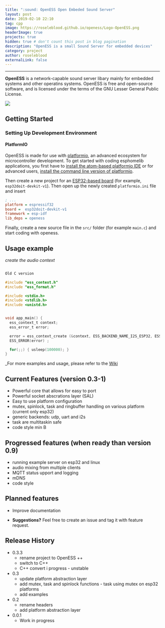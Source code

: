 ```yaml
---
title: ":sound: OpenESS Open Embeded Sound Server"
layout: post
date: 2019-02-10 22:10
tag: cpp
image: https://roseleblood.github.io/openess/Logo-OpenESS.png
headerImage: true
projects: true
hidden: true # don't count this post in blog pagination
description: "OpenESS is a small Sound Server for embedded devices"
category: project
author: roseleblood
externalLink: false
---
```


---

**OpenESS**  is a network-capable sound server libary mainly for embedded systems and other operatins systems.
OpenESS is free and open-source software, and is licensed under the terms of the GNU Lesser General Public License.

<a href="https://www.codacy.com/app/RoseLeBlood/openess?utm_source=github.com&amp;utm_medium=referral&amp;utm_content=RoseLeBlood/openess&amp;utm_campaign=Badge_Grade"><img src="https://api.codacy.com/project/badge/Grade/4f0ba2c68a904b8da2f1d45d5f3596d4"/></a>

## Getting Started

### Setting Up Development Environment

#### PlatformIO

OpenESS is made for use with [platformio](http://platformio.org/), an advanced ecosystem for microcontroller
development. To get started with coding esphomelib applications, you first have to
[install the atom-based platformio IDE](http://platformio.org/platformio-ide) or for advanced users,
[install the command line version of platformio](http://docs.platformio.org/en/latest/installation.html).

Then create a new project for an [ESP32-based board](http://docs.platformio.org/en/latest/platforms/espressif32.html#boards)
(for example, ` esp32doit-devkit-v1`). Then open up the newly created `platformio.ini` file and insert

```ini
; ...
platform = espressif32
board =  esp32doit-devkit-v1
framework = esp-idf
lib_deps = openess
```
Finally, create a new source file in the `src/` folder (for example `main.c`) and start coding with openess.

## Usage example

_create the audio context_
```c

Old C version

#include "ess_context.h"
#include "ess_format.h"

#include <stdio.h>
#include <stdlib.h>
#include <unistd.h>


void app_main() {
  ess_context_t context;
  ess_error_t error;

  error = ess_context_create (&context, ESS_BACKEND_NAME_I2S_ESP32, ESS_FORMAT_STEREO_44100_16);
  ESS_ERROR(error) ;

  for(;;) { usleep(100000); }
}


```
_For more examples and usage, please refer to the [Wiki][wiki]

## Current Features (version 0.3-1)

* Powerful core that allows for easy to port
* Powerful socket abscrations layer (SAL)
* Easy to use platform configuration
* mutex, spinlock, task and ringbuffer handling on various platform (current only esp32)
* generic backends: udp, uart and i2s
* task are multitaskin safe
* code style min B

## Progressed features (when ready than version 0.9)

* running example server on esp32 and linux
* audio mixing from multiple clients
* MQTT status upport and logging
* mDNS
* code style

## Planned features

* Improve documentation

* **Suggestions?** Feel free to create an issue and tag it with feature request.


## Release History
* 0.3.3
  - rename project to OpenESS ++
  - switch to C++
  - C++ convert i progress - unstable
* 0.3
  - update platform abstraction layer
  - add mutex, task and spinlock functions - task using mutex on esp32 platforms
  - add examples
* 0.2
  - rename headers
  - add platform abstraction layer
* 0.0.1
  - Work in progress

[wiki]: https://github.com/RoseLeBlood/openess/wiki

